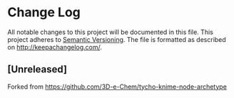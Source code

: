 # Change Log
All notable changes to this project will be documented in this file.
This project adheres to [Semantic Versioning](http://semver.org/).
The file is formatted as described on http://keepachangelog.com/.

## [Unreleased]

Forked from https://github.com/3D-e-Chem/tycho-knime-node-archetype